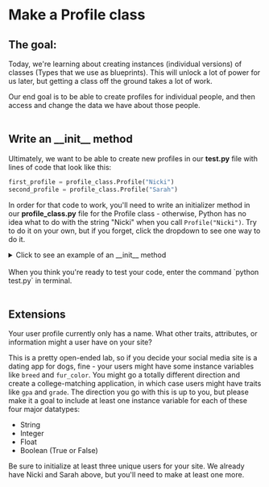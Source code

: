 # Make a Profile class

## The goal:

Today, we're learning about creating instances (individual versions) of classes (Types that we use as blueprints). This will unlock a lot of power for us later, but getting a class off the ground takes a lot of work.

Our end goal is to be able to create profiles for individual people, and then access and change the data we have about those people.
<br><br>

## Write an \_\_init__ method

Ultimately, we want to be able to create new profiles in our **test.py** file with lines of code that look like this:

```Python
first_profile = profile_class.Profile("Nicki")
second_profile = profile_class.Profile("Sarah")
```

In order for that code to work, you'll need to write an initializer method in our **profile_class.py** file for the Profile class - otherwise, Python has no idea what to do with the string "Nicki" when you call `Profile("Nicki")`. Try to do it on your own, but if you forget, click the dropdown to see one way to do it.

<details>
  <summary>Click to see an example of an __init__ method</summary>

  ```Python
  class Profile:
    def __init__(self, name):
      self.name = name
  ```

</details>
<br>
When you think you're ready to test your code, enter the command `python test.py` in terminal.
<br><br>

## Extensions
Your user profile currently only has a name. What other traits, attributes, or information might a user have on your site?

This is a pretty open-ended lab, so if you decide your social media site is a dating app for dogs, fine - your users might have some instance variables like `breed` and `fur_color`. You might go a totally different direction and create a college-matching application, in which case users might have traits like `gpa` and `grade`. The direction you go with this is up to you, but please make it a goal to include at least one instance variable for each of these four major datatypes:
* String
* Integer
* Float
* Boolean (True or False)

Be sure to initialize at least three unique users for your site. We already have Nicki and Sarah above, but you'll need to make at least one more. 
